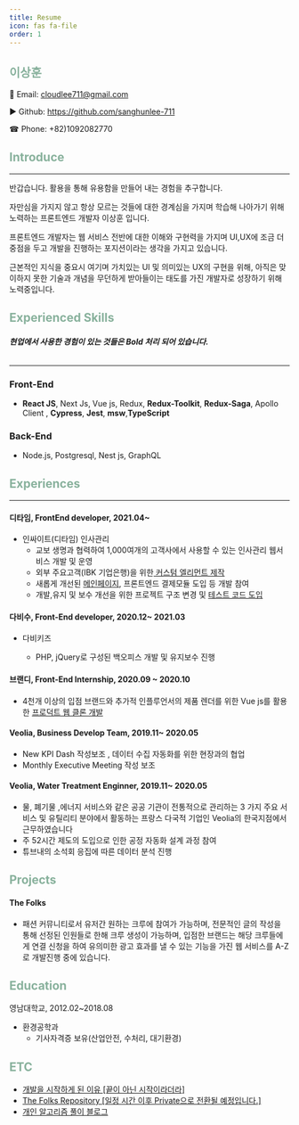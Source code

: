 ```yaml
---
title: Resume
icon: fas fa-file
order: 1
---
```


## <span style="color:#88B19C">**이상훈**</span>

📧 Email: cloudlee711@gmail.com

▶ Github: <a target="_blank" href="https://github.com/sanghunlee-711"> https://github.com/sanghunlee-711</a>

☎ Phone: +82)1092082770

## <span style="color:#88B19C">**Introduce**</span>

<hr>

반갑습니다. 활용을 통해 유용함을 만들어 내는 경험을 추구합니다.

자만심을 가지지 않고 항상 모르는 것들에 대한 경계심을 가지며 학습해 나아가기 위해 노력하는 프론트엔드 개발자 이상훈 입니다.

프론트엔드 개발자는 웹 서비스 전반에 대한 이해와 구현력을 가지며
UI,UX에 조금 더 중점을 두고 개발을 진행하는 포지션이라는 생각을 가지고 있습니다.

근본적인 지식을 중요시 여기며 가치있는 UI 및 의미있는 UX의 구현을 위해, 아직은 맞이하지 못한 기술과 개념을 무던하게 받아들이는 태도를 가진 개발자로 성장하기 위해 노력중입니다.

## <span style="color:#88B19C"> **Experienced Skills**</span>

###### **현업에서 사용한 경험이 있는 것들은 Bold 처리 되어 있습니다.**

<hr>

### Front-End

- **React JS**, Next Js, Vue js, Redux, **Redux-Toolkit**, **Redux-Saga**, Apollo Client , **Cypress**, **Jest**, **msw**,**TypeScript**

### Back-End

- Node.js, Postgresql, Nest js, GraphQL

## <span style="color:#88B19C">**Experiences**</span>

 <hr>

#### **디타임, FrontEnd developer, 2021.04~**

- 인싸이트(디타임) 인사관리
  - 교보 생명과 협력하여 1,000여개의 고객사에서 사용할 수 있는 인사관리 웹서비스 개발 및 운영
  - 외부 주요고객(IBK 기업은행)을 위한<a target="_blank" href ="https://sanghunlee-711.github.io/posts/webpack/"> 커스텀 엘리먼트 제작</a>
  - 새롭게 개선된 <a href="https://web.inssait.io/personnel-management?source=NONE" target="_blank"> 메인페이지</a>, 프론트엔드 결제모듈 도입 등 개발 참여
  - 개발,유지 및 보수 개선을 위한 프로젝트 구조 변경 및 <a target="_blank" href="https://sanghunlee-711.github.io/posts/FETest/">테스트 코드 도입</a>

#### **다비수, Front-End developer, 2020.12~ 2021.03**

- 다비키즈

  - PHP, jQuery로 구성된 백오피스 개발 및 유지보수 진행

#### **브랜디, Front-End Internship, 2020.09 ~ 2020.10**

- 4천개 이상의 입점 브랜드와 추가적 인플루언서의 제품 렌더를 위한 Vue js를 활용한 <a href="https://www.youtube.com/watch?v=oJ5L4m9CAvk&t=117s" target="_blank">프로덕트 웹 클론 개발</a>

#### **Veolia, Business Develop Team, 2019.11~ 2020.05**

- New KPI Dash 작성보조 , 데이터 수집 자동화를 위한 현장과의 협업
- Monthly Executive Meeting 작성 보조

#### **Veolia, Water Treatment Enginner, 2019.11~ 2020.05**

- 물, 폐기물 ,에너지 서비스와 같은 공공 기관이 전통적으로 관리하는 3 가지 주요 서비스 및 유틸리티 분야에서 활동하는 프랑스 다국적 기업인 Veolia의 한국지점에서 근무하였습니다
- 주 52시간 제도의 도입으로 인한 공정 자동화 설계 과정 참여
- 튜브내의 소석회 응집에 따른 데이터 분석 진행

## <span style="color:#88B19C">**Projects**</span>

#### The Folks

- 패션 커뮤니티로서 유저간 원하는 크루에 참여가 가능하며, 전문적인 글의 작성을 통해 선정된 인원들로 한해 크루 생성이 가능하며, 입점한 브랜드는 해당 크루들에게 연결 신청을 하여 유의미한 광고 효과를 낼 수 있는 기능을 가진 웹 서비스를 A-Z로 개발진행 중에 있습니다.

## <span style="color:#88B19C">**Education**</span>

영남대학교, 2012.02~2018.08

- 환경공학과
  - 기사자격증 보유(산업안전, 수처리, 대기환경)

## <span style="color:#88B19C">**ETC**</span>

- <a href="https://velog.io/@cloudlee711/%EB%81%9D%EC%9D%B4-%EC%95%84%EB%8B%8C-%EC%8B%9C%EC%9E%91%EC%9D%B4%EB%9D%BC%EB%8D%94%EB%9D%BC" target="_blank"> 개발을 시작하게 된 이유 [끝이 아닌 시작이라더라]</a>
- <a href ="https://github.com/stylefolks" target="_blank">The Folks Repository [일정 시간 이후 Private으로 전환될 예정입니다.]</a>
- <a href ="https://velog.io/@cloudlee711" target="_blank">개인 알고리즘 풀이 블로그</a>
